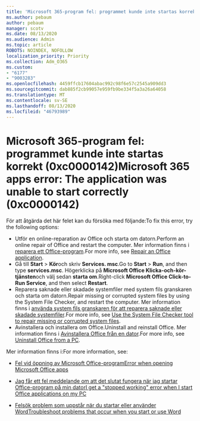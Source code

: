 ```yaml
---
title: 'Microsoft 365-program fel: programmet kunde inte startas korrekt (0xc0000142)'
ms.author: pebaum
author: pebaum
manager: scotv
ms.date: 08/13/2020
ms.audience: Admin
ms.topic: article
ROBOTS: NOINDEX, NOFOLLOW
localization_priority: Priority
ms.collection: Adm_O365
ms.custom:
- "6177"
- "9003283"
ms.openlocfilehash: 4459ffcb17604abac992c98f6e57c2545a909dd3
ms.sourcegitcommit: dab885f2cb99057e959fb9be334f5a3a26a64058
ms.translationtype: MT
ms.contentlocale: sv-SE
ms.lasthandoff: 08/13/2020
ms.locfileid: "46793989"
---
```

# <a name="microsoft-365-apps-error-the-application-was-unable-to-start-correctly-0xc0000142"></a><span data-ttu-id="c7c5d-102">Microsoft 365-program fel: programmet kunde inte startas korrekt (0xc0000142)</span><span class="sxs-lookup"><span data-stu-id="c7c5d-102">Microsoft 365 apps error: The application was unable to start correctly (0xc0000142)</span></span>

<span data-ttu-id="c7c5d-103">För att åtgärda det här felet kan du försöka med följande:</span><span class="sxs-lookup"><span data-stu-id="c7c5d-103">To fix this error, try the following options:</span></span>

- <span data-ttu-id="c7c5d-104">Utför en online-reparation av Office och starta om datorn.</span><span class="sxs-lookup"><span data-stu-id="c7c5d-104">Perform an online repair of Office and restart the computer.</span></span> <span data-ttu-id="c7c5d-105">Mer information finns i [reparera ett Office-program](https://support.microsoft.com/office/repair-an-office-application-7821d4b6-7c1d-4205-aa0e-a6b40c5bb88b).</span><span class="sxs-lookup"><span data-stu-id="c7c5d-105">For more info, see [Repair an Office application](https://support.microsoft.com/office/repair-an-office-application-7821d4b6-7c1d-4205-aa0e-a6b40c5bb88b).</span></span>
- <span data-ttu-id="c7c5d-106">Gå till **Start**   >   **Kör**och skriv **Services. msc**.</span><span class="sxs-lookup"><span data-stu-id="c7c5d-106">Go to  **Start**  >  **Run**, and then type  **services.msc**.</span></span> <span data-ttu-id="c7c5d-107">Högerklicka på  **Microsoft Office Klicka-och-kör-tjänsten**och välj sedan **starta om**.</span><span class="sxs-lookup"><span data-stu-id="c7c5d-107">Right-click  **Microsoft Office Click-to-Run Service**, and then select **Restart**.</span></span>
- <span data-ttu-id="c7c5d-108">Reparera saknade eller skadade systemfiler med system fils granskaren och starta om datorn.</span><span class="sxs-lookup"><span data-stu-id="c7c5d-108">Repair missing or corrupted system files by using the System File Checker, and restart the computer.</span></span> <span data-ttu-id="c7c5d-109">Mer information finns i [använda system fils granskaren för att reparera saknade eller skadade systemfiler](https://support.microsoft.com/help/929833/use-the-system-file-checker-tool-to-repair-missing-or-corrupted-system).</span><span class="sxs-lookup"><span data-stu-id="c7c5d-109">For more info, see [Use the System File Checker tool to repair missing or corrupted system files](https://support.microsoft.com/help/929833/use-the-system-file-checker-tool-to-repair-missing-or-corrupted-system).</span></span>
- <span data-ttu-id="c7c5d-110">Avinstallera och installera om Office.</span><span class="sxs-lookup"><span data-stu-id="c7c5d-110">Uninstall and reinstall Office.</span></span> <span data-ttu-id="c7c5d-111">Mer information finns i [Avinstallera Office från en dator](https://support.microsoft.com/office/uninstall-office-from-a-pc-9dd49b83-264a-477a-8fcc-2fdf5dbf61d8).</span><span class="sxs-lookup"><span data-stu-id="c7c5d-111">For more info, see [Uninstall Office from a PC](https://support.microsoft.com/office/uninstall-office-from-a-pc-9dd49b83-264a-477a-8fcc-2fdf5dbf61d8).</span></span>

<span data-ttu-id="c7c5d-112">Mer information finns i:</span><span class="sxs-lookup"><span data-stu-id="c7c5d-112">For more information, see:</span></span>  

- [<span data-ttu-id="c7c5d-113">Fel vid öppning av Microsoft Office-program</span><span class="sxs-lookup"><span data-stu-id="c7c5d-113">Error when opening Microsoft Office apps</span></span>](https://support.office.com/article/error-when-opening-microsoft-office-apps-b84b6a63-4b8c-46ec-ae9a-ad91d6160d72)  

- [<span data-ttu-id="c7c5d-114">Jag får ett fel meddelande om att det slutat fungera när jag startar Office-program på min dator</span><span class="sxs-lookup"><span data-stu-id="c7c5d-114">I get a "stopped working" error when I start Office applications on my PC</span></span>](https://support.office.com/article/i-get-a-stopped-working-error-when-i-start-office-applications-on-my-pc-52bd7985-4e99-4a35-84c8-2d9b8301a2fa)  

- [<span data-ttu-id="c7c5d-115">Felsök problem som uppstår när du startar eller använder Word</span><span class="sxs-lookup"><span data-stu-id="c7c5d-115">Troubleshoot problems that occur when you start or use Word</span></span>](https://docs.microsoft.com/office/troubleshoot/word/issues-when-start-or-use-word)